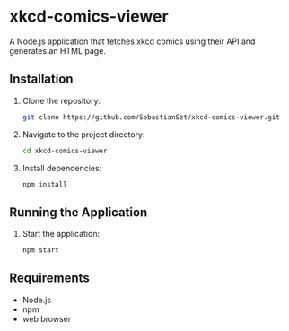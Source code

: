# xkcd-comics-viewer
A Node.js application that fetches xkcd comics using their API and generates an HTML page.

## Installation

1. Clone the repository:
    ```sh
    git clone https://github.com/SebastianSzt/xkcd-comics-viewer.git
    ```
2. Navigate to the project directory:
    ```sh
    cd xkcd-comics-viewer
    ```
3. Install dependencies:
    ```sh
    npm install
    ```

## Running the Application

1. Start the application:
    ```sh
    npm start
    ```

## Requirements

- Node.js
- npm
- web browser